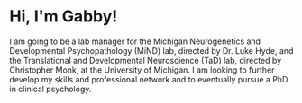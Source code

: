 # Hi, I'm Gabby!
I am going to be a lab manager for the Michigan Neurogenetics and Developmental Psychopathology (MiND) lab, directed by Dr. Luke Hyde, and the Translational and Developmental Neuroscience (TaD) lab, directed by Christopher Monk, at the University of Michigan. I am looking to further develop my skills and professional network and to eventually pursue a PhD in clinical psychology.
